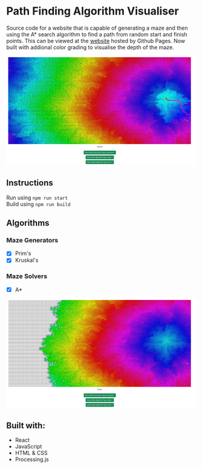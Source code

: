 # Path Finding Algorithm Visualiser
Source code for a website that is capable of generating a maze and then using the A* search algorithm to find a path from random start and finish points. This can be viewed at the [website](https://sean-leishman.github.io/path-finding-algorithm-visualiser/) hosted by Github Pages. Now built with addional color grading to visualise the depth of the maze. 

![Screenshot of webpage!](https://github.com/Sean-Leishman/Path-Finding-Algorithm-Visualiser/blob/master/docs/assets/update2.png?raw=true "Path finding Visualiser")
## Instructions  
Run using `npm run start`<br />
Build using `npm run build`

## Algorithms
### Maze Generators 
- [x] Prim's
- [x] Kruskal's

### Maze Solvers
- [x] A*

![Screenshot of webpage!](https://github.com/Sean-Leishman/Path-Finding-Algorithm-Visualiser/blob/master/docs/assets/update.png?raw=true "Path finding Visualiser")

## Built with:
- React
- JavaScript
- HTML & CSS
- Processing.js
